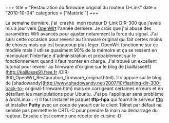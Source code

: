 +++
title = "Restauration du firmware original du routeur D-Link"
date = "2010-10-04"
categories = ["Matériel"]
+++



La semaine dernière, j'ai  crashé  mon routeur D-Link DIR-300 que j'avais
mis à jour vers [OpenWrt](http://openwrt.org/) l'année dernière. Je crois que
j'ai abusé des paramètres Wifi avancés pour ajuster notamment la force du
signal. J'ai saisi cette occasion pour revenir au firmware original qui fait
certes moins de choses mais qui est beaucoup plus léger. OpenWrt fonctionne sur
ce modèle mais il utilise quasiment 90% de la mémoire et ça se ressent en
manipulant l'interface d'administration et probablement sur le fonctionnement
quand il faut monter en charge. J'ai trouvé un excellent tutorial pour revenir
au firmware d'origine sur le blog de [kaillasse91](http://kaillasse91.free.fr
/DIR-300_OpenWrt_Restauration_firmware_original.html). Il s'appuie sur le blog
de [shadowandy](http://www.shadowandy.net/2007/10/flashing-dir-300-back-to-
original-firmware.htm) mais en corrigeant certaines erreurs et en détaillant
les manipulations pour Ubuntu. J'ai pu l'appliquer sans problème à ArchLinux :
-) Il faut installer le paquet **tftp-hpa** qui fournit le serveur
[tftp](http://fr.wikipedia.org/wiki/TFTP) et installer **Putty** avec un coup de
yaourt car le client Telnet par défaut ne semble pas permettre le CRTL-C pour
prendre la main au démarrage du routeur. Ensuite c'est comme une recette de
cuisine :D